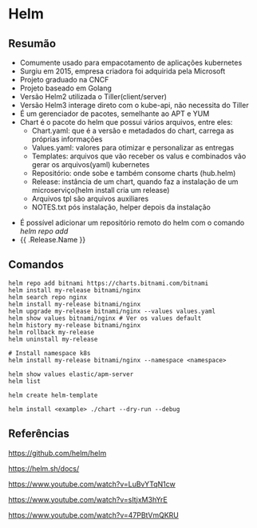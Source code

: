 # Helm

## Resumão

- Comumente usado para empacotamento de aplicações kubernetes
- Surgiu em 2015, empresa criadora foi adquirida pela Microsoft
- Projeto graduado na CNCF
- Projeto baseado em Golang
- Versão Helm2 utilizada o Tiller(client/server)
- Versão Helm3 interage direto com o kube-api, não necessita do Tiller
- É um gerenciador de pacotes, semelhante ao APT e YUM
- Chart é o pacote do helm que possui vários arquivos, entre eles:
    - Chart.yaml: que é a versão e metadados do chart, carrega as próprias informações
    - Values.yaml: valores para otimizar e personalizar as entregas
    - Templates: arquivos que vão receber os valus e combinados vão gerar os arquivos(yaml) kubernetes
    - Repositório: onde sobe e também consome charts (hub.helm)
    - Release: instância de um chart, quando faz a instalação de um microserviço(helm install cria um release)
    - Arquivos tpl são arquivos auxiliares
    - NOTES.txt pós instalação, helper depois da instalação

* É possível adicionar um repositório remoto do helm com o comando *helm repo add <name> <url>*
* {{ .Release.Name }} 

## Comandos

```
helm repo add bitnami https://charts.bitnami.com/bitnami
helm install my-release bitnami/nginx
helm search repo nginx
helm install my-release bitnami/nginx
helm upgrade my-release bitnami/nginx --values values.yaml
helm show values bitnami/nginx # Ver os values default
helm history my-release bitnami/nginx
helm rollback my-release
helm uninstall my-release

# Install namespace k8s
helm install my-release bitnami/nginx --namespace <namespace>

helm show values elastic/apm-server
helm list

helm create helm-template

helm install <example> ./chart --dry-run --debug
```

## Referências

https://github.com/helm/helm

https://helm.sh/docs/

https://www.youtube.com/watch?v=LuBvYTqN1cw

https://www.youtube.com/watch?v=sItjxM3hYrE

https://www.youtube.com/watch?v=47PBtVmQKRU